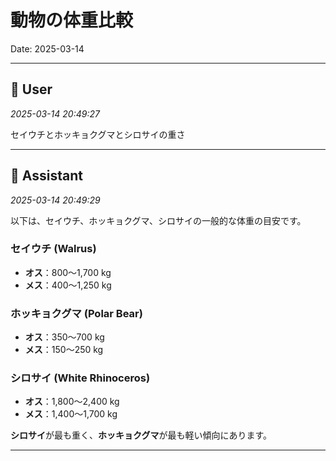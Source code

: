 # 動物の体重比較

Date: 2025-03-14

---

## 👤 User
*2025-03-14 20:49:27*

セイウチとホッキョクグマとシロサイの重さ

---

## 🤖 Assistant
*2025-03-14 20:49:29*

以下は、セイウチ、ホッキョクグマ、シロサイの一般的な体重の目安です。

### セイウチ (Walrus)
- **オス**：800〜1,700 kg  
- **メス**：400〜1,250 kg  

### ホッキョクグマ (Polar Bear)
- **オス**：350〜700 kg  
- **メス**：150〜250 kg  

### シロサイ (White Rhinoceros)
- **オス**：1,800〜2,400 kg  
- **メス**：1,400〜1,700 kg  

**シロサイ**が最も重く、**ホッキョクグマ**が最も軽い傾向にあります。

---
